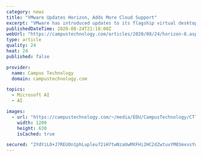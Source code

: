 ```yaml
---
category: news
title: "VMware Updates Horizon, Adds More Cloud Support"
excerpt: "VMware has introduced updates to its flagship virtual desktop infrastructure (VDI) platform with the introduction of Horizon 8, as well as new additions to its VMware Workspace ONE, its digital workspace platform."
publishedDateTime: 2020-08-24T21:18:00Z
webUrl: "https://campustechnology.com/articles/2020/08/24/horizon-8.aspx"
type: article
quality: 24
heat: 24
published: false

provider:
  name: Campus Technology
  domain: campustechnology.com

topics:
  - Microsoft AI
  - AI

images:
  - url: "https://campustechnology.com/~/media/EDU/CampusTechnology/CTlogo.jpg"
    width: 1200
    height: 630
    isCached: true

secured: "2YdYiLO+J7REUOn1phLupleu72iH7twNzaUwMXFHi2HC2dZwtuvYM8SmxvsYwdlt5bX5LGSKvPAb8SIyANFEXtUragUmeYBnDIqh2/nspkcE3RJ1WCdGO+6tyDVV+icGKMPvFA/M/zhjsSfyTmGobXzkDP+rx5n0vGfobJDF5AOkjq0QXJp2svo9OSjnFo35YhyI5nKDNQDasO7uz6WajGhre50QQJC3mzxMoJt7bosrWdPXDZpwW6uFBidBYhSyjjYzAJc2D2lPHdGpEpXJojuoM3gCzRsM15UpTKDQY+BJ587RpYURaTVmHcSaOmAjVvgH37P0FWC4aTJgB1DjBA==;1BcAeLVDlNG470mzeAYm8g=="
---
```


